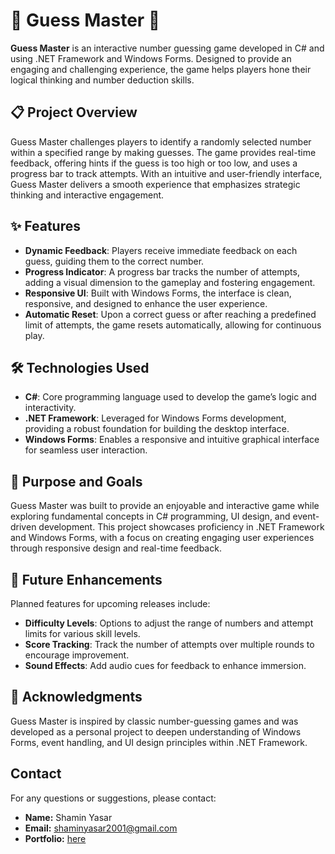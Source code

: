 # 🎉 Guess Master 🎉

**Guess Master** is an interactive number guessing game developed in C# and using .NET Framework and Windows Forms. Designed to provide an engaging and challenging experience, the game helps players hone their logical thinking and number deduction skills.

## 📋 Project Overview

Guess Master challenges players to identify a randomly selected number within a specified range by making guesses. The game provides real-time feedback, offering hints if the guess is too high or too low, and uses a progress bar to track attempts. With an intuitive and user-friendly interface, Guess Master delivers a smooth experience that emphasizes strategic thinking and interactive engagement.

## ✨ Features

- **Dynamic Feedback**: Players receive immediate feedback on each guess, guiding them to the correct number.
- **Progress Indicator**: A progress bar tracks the number of attempts, adding a visual dimension to the gameplay and fostering engagement.
- **Responsive UI**: Built with Windows Forms, the interface is clean, responsive, and designed to enhance the user experience.
- **Automatic Reset**: Upon a correct guess or after reaching a predefined limit of attempts, the game resets automatically, allowing for continuous play.

## 🛠️ Technologies Used

- **C#**: Core programming language used to develop the game’s logic and interactivity.
- **.NET Framework**: Leveraged for Windows Forms development, providing a robust foundation for building the desktop interface.
- **Windows Forms**: Enables a responsive and intuitive graphical interface for seamless user interaction.

## 🎯 Purpose and Goals

Guess Master was built to provide an enjoyable and interactive game while exploring fundamental concepts in C# programming, UI design, and event-driven development. This project showcases proficiency in .NET Framework and Windows Forms, with a focus on creating engaging user experiences through responsive design and real-time feedback.

## 🚀 Future Enhancements

Planned features for upcoming releases include:
- **Difficulty Levels**: Options to adjust the range of numbers and attempt limits for various skill levels.
- **Score Tracking**: Track the number of attempts over multiple rounds to encourage improvement.
- **Sound Effects**: Add audio cues for feedback to enhance immersion.

## 🙏 Acknowledgments

Guess Master is inspired by classic number-guessing games and was developed as a personal project to deepen understanding of Windows Forms, event handling, and UI design principles within .NET Framework.

## Contact

For any questions or suggestions, please contact:

- **Name:** Shamin Yasar
- **Email:** shaminyasar2001@gmail.com
- **Portfolio:** [here](https://shamin-portfolio.netlify.app/)
